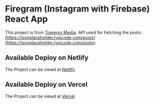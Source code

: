 # Firegram (Instagram with Firebase) React App

This project is from [Traversy Media](https://www.youtube.com/watch?v=IYCa1F-OWmk).
API used for Fetching the posts : [https://jsonplaceholder.typicode.com/posts](https://jsonplaceholder.typicode.com/posts)

## Available Deploy on Netlify

The Project can be viewd at [Netlify](https://pagination-with-react.netlify.app/)

## Available Deploy on Vercel

The Project can be viewd at [Vercel](https://react-pagination-pi.vercel.app/)
